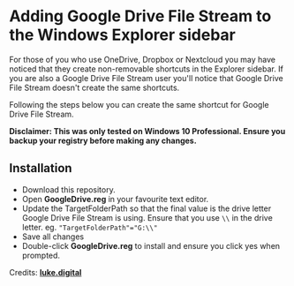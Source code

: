 # Adding Google Drive File Stream to the Windows Explorer sidebar

For those of you who use OneDrive, Dropbox or Nextcloud you may have noticed that they create non-removable shortcuts in the Explorer sidebar. If you are also a Google Drive File Stream user you&#39;ll notice that Google Drive File Stream doesn&#39;t create the same shortcuts.

Following the steps below you can create the same shortcut for Google Drive File Stream.

**Disclaimer: This was only tested on Windows 10 Professional. Ensure you backup your registry before making any changes.**

## Installation

- Download this repository.
- Open  **GoogleDrive.reg**  in your favourite text editor.
- Update the TargetFolderPath so that the final value is the drive letter Google Drive File Stream is using. Ensure that you use `\\` in the drive letter. eg. `"TargetFolderPath"="G:\\"`
- Save all changes
- Double-click  **GoogleDrive.reg**  to install and ensure you click yes when prompted.

Credits: [**luke.digital**](http://luke.digital/adding-google-drive-to-the-explorer-sidebar/)
